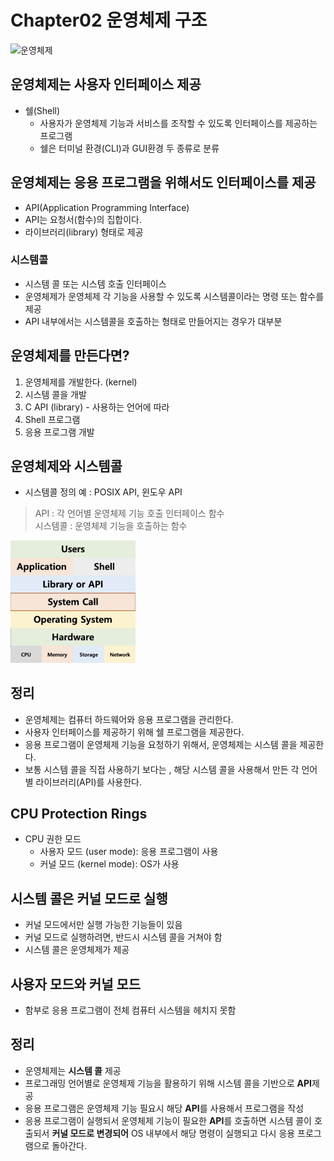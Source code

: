 # Chapter02 운영체제 구조

![운영체제](https://upload.wikimedia.org/wikipedia/commons/a/a3/Operating_system_placement_kor.png)

## 운영체제는 사용자 인터페이스 제공
- 쉘(Shell)
  - 사용자가 운영체제 기능과 서비스를 조작할 수 있도록 인터페이스를 제공하는 프로그램
  - 쉘은 터미널 환경(CLI)과 GUI환경 두 종류로 분류

## 운영체제는 응용 프로그램을 위해서도 인터페이스를 제공
- API(Application Programming Interface)
- API는 요청서(함수)의 집합이다.
- 라이브러리(library) 형태로 제공

### 시스템콜
- 시스템 콜 또는 시스템 호출 인터페이스
- 운영체제가 운영체제 각 기능을 사용할 수 있도록 시스템콜이라는 명령 또는 함수를 제공
- API 내부에서는 시스템콜을 호출하는 형태로 만들어지는 경우가 대부분

## 운영체제를 만든다면?
1. 운영체제를 개발한다. (kernel)
2. 시스템 콜을 개발
3. C API (library) - 사용하는 언어에 따라
4. Shell 프로그램
5. 응용 프로그램 개발

## 운영체제와 시스템콜
- 시스템콜 정의 예 : POSIX API, 윈도우 API

> API : 각 언어별 운영체제 기능 호출 인터페이스 함수 <br>
> 시스템콜 : 운영체제 기능을 호출하는 함수

<img src="./OS.png" width="200">

## 정리
- 운영체제는 컴퓨터 하드웨어와 응용 프로그램을 관리한다.
- 사용자 인터페이스를 제공하기 위해 쉘 프로그램을 제공한다.
- 응용 프로그램이 운영체제 기능을 요청하기 위해서, 운영체제는 시스템 콜을 제공한다.
- 보통 시스템 콜을 직접 사용하기 보다는 , 해당 시스템 콜을 사용해서 만든 각 언어별 라이브러리(API)를 사용한다.

## CPU Protection Rings
- CPU 권한 모드
  - 사용자 모드 (user mode): 응용 프로그램이 사용
  - 커널 모드 (kernel mode): OS가 사용

## 시스템 콜은 커널 모드로 실행
- 커널 모드에서만 실행 가능한 기능들이 있음
- 커널 모드로 실행하려면, 반드시 시스템 콜을 거쳐야 함
- 시스템 콜은 운영체제가 제공

## 사용자 모드와 커널 모드
- 함부로 응용 프로그램이 전체 컴퓨터 시스템을 헤치지 못함

## 정리
- 운영체제는 **시스템 콜** 제공
- 프로그래밍 언어별로 운영체제 기능을 활용하기 위해 시스템 콜을 기반으로 **API**제공
- 응용 프로그램은 운영체제 기능 필요시 해당 **API**를 사용해서 프로그램을 작성
- 응용 프로그램이 실행되서 운영체제 기능이 필요한 **API**를 호출하면 시스템 콜이 호출되서 **커널 모드로 변경되어** OS 내부에서 해당 명령이 실행되고 다시 응용 프로그램으로 돌아간다.








